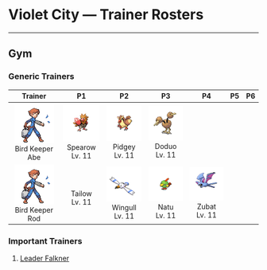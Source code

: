 # Violet City — Trainer Rosters

---

## Gym


### Generic Trainers

| Trainer | P1 | P2 | P3 | P4 | P5 | P6 |
|:-------:|:--:|:--:|:--:|:--:|:--:|:--:|
| ![Bird Keeper Abe](../../assets/trainers/bird_keeper.png "Bird Keeper Abe")<br>Bird Keeper Abe | ![Spearow](../../assets/sprites/spearow/front.gif "Spearow")<br>Spearow<br>Lv. 11 | ![Pidgey](../../assets/sprites/pidgey/front.gif "Pidgey")<br>Pidgey<br>Lv. 11 | ![Doduo](../../assets/sprites/doduo/front.gif "Doduo")<br>Doduo<br>Lv. 11 |
| ![Bird Keeper Rod](../../assets/trainers/bird_keeper.png "Bird Keeper Rod")<br>Bird Keeper Rod | <br>Tailow<br>Lv. 11 | ![Wingull](../../assets/sprites/wingull/front.gif "Wingull")<br>Wingull<br>Lv. 11 | ![Natu](../../assets/sprites/natu/front.gif "Natu")<br>Natu<br>Lv. 11 | ![Zubat](../../assets/sprites/zubat/front.gif "Zubat")<br>Zubat<br>Lv. 11 |


### Important Trainers

1. [Leader Falkner](important_trainers.md#leader-falkner)
